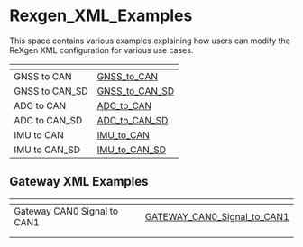 # Rexgen\_XML\_Examples

This space contains various examples explaining how users can modify the ReXgen XML configuration for various use cases.

<table data-view="cards"><thead><tr><th></th><th data-hidden data-card-target data-type="content-ref"></th></tr></thead><tbody><tr><td>GNSS to CAN</td><td><a href="GNSS_to_CAN/">GNSS_to_CAN</a></td></tr><tr><td>GNSS to CAN_SD</td><td><a href="GNSS_to_CAN_SD/">GNSS_to_CAN_SD</a></td></tr><tr><td>ADC to CAN</td><td><a href="ADC_to_CAN/">ADC_to_CAN</a></td></tr><tr><td>ADC to CAN_SD</td><td><a href="ADC_to_CAN_SD/">ADC_to_CAN_SD</a></td></tr><tr><td>IMU to CAN</td><td><a href="IMU_to_CAN/">IMU_to_CAN</a></td></tr><tr><td>IMU to CAN_SD</td><td><a href="IMU_to_CAN_SD/">IMU_to_CAN_SD</a></td></tr></tbody></table>

## Gateway XML Examples

<table data-view="cards"><thead><tr><th></th><th data-hidden data-card-target data-type="content-ref"></th></tr></thead><tbody><tr><td>Gateway CAN0 Signal to CAN1</td><td><a href="GATEWAY_CAN0_Signal_to_CAN1/">GATEWAY_CAN0_Signal_to_CAN1</a></td></tr><tr><td></td><td></td></tr><tr><td></td><td></td></tr></tbody></table>



